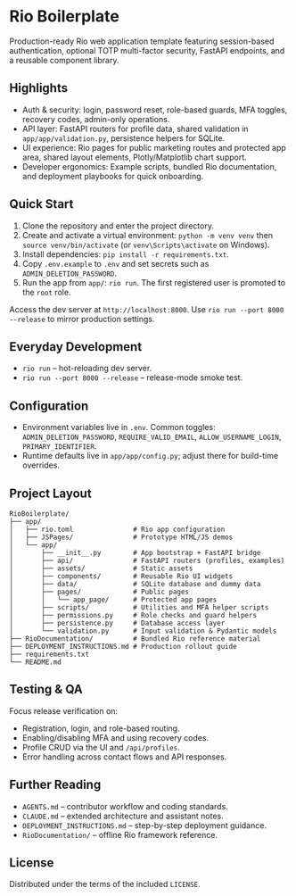 # Rio Boilerplate

Production-ready Rio web application template featuring session-based authentication, optional TOTP multi-factor security, FastAPI endpoints, and a reusable component library.

## Highlights
- Auth & security: login, password reset, role-based guards, MFA toggles, recovery codes, admin-only operations.
- API layer: FastAPI routers for profile data, shared validation in `app/app/validation.py`, persistence helpers for SQLite.
- UI experience: Rio pages for public marketing routes and protected app area, shared layout elements, Plotly/Matplotlib chart support.
- Developer ergonomics: Example scripts, bundled Rio documentation, and deployment playbooks for quick onboarding.

## Quick Start
1. Clone the repository and enter the project directory.
2. Create and activate a virtual environment: `python -m venv venv` then `source venv/bin/activate` (or `venv\Scripts\activate` on Windows).
3. Install dependencies: `pip install -r requirements.txt`.
4. Copy `.env.example` to `.env` and set secrets such as `ADMIN_DELETION_PASSWORD`.
5. Run the app from `app/`: `rio run`. The first registered user is promoted to the `root` role.

Access the dev server at `http://localhost:8000`. Use `rio run --port 8000 --release` to mirror production settings.

## Everyday Development
- `rio run` – hot-reloading dev server.
- `rio run --port 8000 --release` – release-mode smoke test.

## Configuration
- Environment variables live in `.env`. Common toggles: `ADMIN_DELETION_PASSWORD`, `REQUIRE_VALID_EMAIL`, `ALLOW_USERNAME_LOGIN`, `PRIMARY_IDENTIFIER`.
- Runtime defaults live in `app/app/config.py`; adjust there for build-time overrides.


## Project Layout
```text
RioBoilerplate/
├── app/
│   ├── rio.toml               # Rio app configuration
│   ├── JSPages/               # Prototype HTML/JS demos
│   └── app/
│       ├── __init__.py        # App bootstrap + FastAPI bridge
│       ├── api/               # FastAPI routers (profiles, examples)
│       ├── assets/            # Static assets
│       ├── components/        # Reusable Rio UI widgets
│       ├── data/              # SQLite database and dummy data
│       ├── pages/             # Public pages
│       │   └── app_page/      # Protected app pages
│       ├── scripts/           # Utilities and MFA helper scripts
│       ├── permissions.py     # Role checks and guard helpers
│       ├── persistence.py     # Database access layer
│       └── validation.py      # Input validation & Pydantic models
├── RioDocumentation/          # Bundled Rio reference material
├── DEPLOYMENT_INSTRUCTIONS.md # Production rollout guide
├── requirements.txt
└── README.md
```

## Testing & QA
Focus release verification on:
- Registration, login, and role-based routing.
- Enabling/disabling MFA and using recovery codes.
- Profile CRUD via the UI and `/api/profiles`.
- Error handling across contact flows and API responses.

## Further Reading
- `AGENTS.md` – contributor workflow and coding standards.
- `CLAUDE.md` – extended architecture and assistant notes.
- `DEPLOYMENT_INSTRUCTIONS.md` – step-by-step deployment guidance.
- `RioDocumentation/` – offline Rio framework reference.

## License
Distributed under the terms of the included `LICENSE`.
